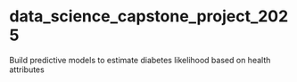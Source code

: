 # data_science_capstone_project_2025
Build predictive models to estimate diabetes likelihood based on health attributes
